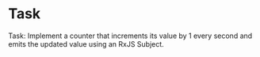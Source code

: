# Task

Task: Implement a counter that increments its value by 1 every second and emits the updated value using an RxJS Subject.
